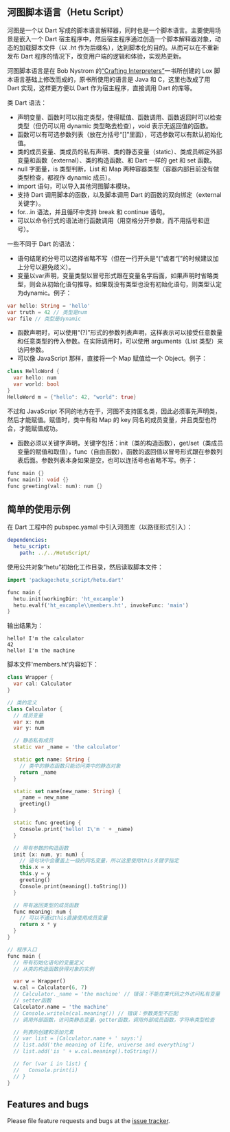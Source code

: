## 河图脚本语言（Hetu Script）

河图是一个以 Dart 写成的脚本语言解释器，同时也是一个脚本语言。主要使用场景是嵌入一个 Dart 宿主程序中，然后宿主程序通过创造一个脚本解释器对象，动态的加载脚本文件（以 .ht 作为后缀名），达到脚本化的目的。从而可以在不重新发布 Dart 程序的情况下，改变用户端的逻辑和体验，实现热更新。

河图脚本语言是在 Bob Nystrom 的[“Crafting Interpreters”](http://www.craftinginterpreters.com/)一书所创建的 Lox 脚本语言基础上修改而成的，原书所使用的语言是 Java 和 C，这里也改成了用 Dart 实现，这样更方便以 Dart 作为宿主程序，直接调用 Dart 的库等。

类 Dart 语法：

- 声明变量、函数时可以指定类型，使得赋值、函数调用、函数返回时可以检查类型（但仍可以用 dynamic 类型略去检查），void 表示无返回值的函数。
- 函数可以有可选参数列表（放在方括号“[]”里面），可选参数可以有默认初始化值。
- 类的成员变量、类成员的私有声明、类的静态变量（static）、类成员绑定外部变量和函数（external）、类的构造函数、和 Dart 一样的 get 和 set 函数。
- null 字面量，is 类型判断，List 和 Map 两种容器类型（容器内部目前没有做类型检查，都视作 dynamic 成员）。
- import 语句，可以导入其他河图脚本模块。
- 支持 Dart 调用脚本的函数，以及脚本调用 Dart 的函数的双向绑定（external 关键字）。
- for...in 语法，并且循环中支持 break 和 continue 语句。
- 可以以命令行式的语法进行函数调用（用空格分开参数，而不用括号和逗号）。

一些不同于 Dart 的语法：

- 语句结尾的分号可以选择省略不写（但在一行开头是“(”或者“[”的时候建议加上分号以避免歧义）。
- 变量以var声明，变量类型以冒号形式跟在变量名字后面，如果声明时省略类型，则会从初始化语句推导。如果既没有类型也没有初始化语句，则类型认定为dynamic。例子：

```dart
var hello: String = 'hello'
var truth = 42 // 类型是num
var file // 类型是dynamic
```

- 函数声明时，可以使用“(?)”形式的参数列表声明，这样表示可以接受任意数量和任意类型的传入参数。在实际调用时，可以使用 arguments（List 类型）来访问参数。
- 可以像 JavaScript 那样，直接将一个 Map 赋值给一个 Object。例子：

```dart
class HelloWord {
  var hello: num
  var world: bool
}
HelloWord m = {"hello": 42, "world": true}
```

不过和 JavaScript 不同的地方在于，河图不支持匿名类，因此必须事先声明类，然后才能赋值。赋值时，类中有和 Map 的 key 同名的成员变量，并且类型也符合，才能赋值成功。

- 函数必须以关键字声明，关键字包括：init（类的构造函数），get/set（类成员变量的赋值和取值），func（自由函数），函数的返回值以冒号形式跟在参数列表后面。参数列表本身如果是空，也可以连括号也省略不写。例子：

```dart
func main {}
func main(): void {}
func greeting(val: num): num {}
```


## 简单的使用示例

在 Dart 工程中的 pubspec.yamal 中引入河图库（以路径形式引入）：

```yaml
dependencies:
  hetu_script:
    path: ../../HetuScript/
```

使用公共对象“hetu”初始化工作目录，然后读取脚本文件：

```dart
import 'package:hetu_script/hetu.dart'

func main {
  hetu.init(workingDir: 'ht_excample')
  hetu.evalf('ht_excample\\members.ht', invokeFunc: 'main')
}
```

输出结果为：

```
hello! I'm the calculator
42
hello! I'm the machine
```

脚本文件'members.ht'内容如下：

```dart
class Wrapper {
  var cal: Calculator
}

// 类的定义
class Calculator {
  // 成员变量
  var x: num
  var y: num

  // 静态私有成员
  static var _name = 'the calculator'

  static get name: String {
    // 类中的静态函数只能访问类中的静态对象
    return _name
  }

  static set name(new_name: String) {
    _name = new_name
    greeting()
  }

  static func greeting {
    Console.print('hello! I\'m ' + _name)
  }

  // 带有参数的构造函数
  init (x: num, y: num) {
    // 语句块中会覆盖上一级的同名变量，所以这里使用this关键字指定
    this.x = x
    this.y = y
    greeting()
    Console.print(meaning().toString())
  }

  // 带有返回类型的成员函数
  func meaning: num {
    // 可以不通过this直接使用成员变量
    return x * y
  }
}

// 程序入口
func main {
  // 带有初始化语句的变量定义
  // 从类的构造函数获得对象的实例

  var w = Wrapper()
  w.cal = Calculator(6, 7)
  // Calculator._name = 'the machine' // 错误：不能在类代码之外访问私有变量
  // setter函数
  Calculator.name = 'the machine'
  // Console.writeln(cal.meaning()) // 错误：参数类型不匹配
  // 调用外部函数，访问类静态变量，getter函数，调用外部成员函数，字符串类型检查

  // 列表的创建和添加元素
  // var list = [Calculator.name + ' says:']
  // list.add('the meaning of life, universe and everything')
  // list.add('is ' + w.cal.meaning().toString())

  // for (var i in list) {
  //   Console.print(i)
  // }
}
```

## Features and bugs

Please file feature requests and bugs at the [issue tracker](https://github.com/hythl0day/HetuScript/issues).
